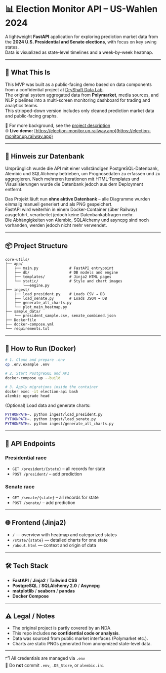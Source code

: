 # 📊 Election Monitor API – US-Wahlen 2024

A lightweight **FastAPI** application for exploring prediction market data from the **2024 U.S. Presidential and Senate elections**, with focus on key swing states.  
Data is visualized as state-level timelines and a week-by-week heatmap.

---

## 🔎 What This Is

This MVP was built as a public-facing demo based on data components from a confidential project at [DryShaft Data Lab](https://dryshaft.net).  
The original system aggregated data from **Polymarket**, media sources, and NLP pipelines into a multi-screen monitoring dashboard for trading and analytics teams.  
This stripped-down version includes only cleaned prediction market data and public-facing graphs.

🔗 For more background, see the [project description](https://pythia.one/us_wahl_2024.html)  
🌐 **Live demo:** [https://election-monitor.up.railway.app](https://election-monitor.up.railway.app)

---

## 🧾 Hinweis zur Datenbank

Ursprünglich wurde die API mit einer vollständigen PostgreSQL-Datenbank, Alembic und SQLAlchemy betrieben, 
um Prognosedaten zu erfassen und zu aggregieren. Nach mehreren Iterationen mit HTML-Templates und Visualisierungen 
wurde die Datenbank jedoch aus dem Deployment entfernt.

Das Projekt läuft nun **ohne aktive Datenbank** – alle Diagramme wurden einmalig manuell generiert und als PNG gespeichert.  
FastAPI wird weiterhin in einem Docker-Container (über Railway) ausgeführt, verarbeitet jedoch keine Datenbankabfragen mehr.  
Die Abhängigkeiten von Alembic, SQLAlchemy und asyncpg sind noch vorhanden, werden jedoch nicht mehr verwendet.


---

## 📦 Project Structure

```
core-utils/
├── app/
│   ├── main.py              # FastAPI entrypoint
│   ├── db/                  # DB models and engine
│   ├── templates/           # Jinja2 HTML pages
│   └── static/              # Style and chart images
│		└──engine.py 		
├── ingest/
│   ├── load_president.py    # Loads CSV → DB
│   ├── load_senate.py       # Loads JSON → DB
│   ├── generate_all_charts.py
│   └── plot_main_heatmap.py
├── sample_data/
│   └── president_sample.csv, senate_combined.json
├── Dockerfile
├── docker-compose.yml
└── requirements.txt
```

---

## 🚀 How to Run (Docker)

```bash
# 1. Clone and prepare .env
cp .env.example .env

# 2. Start PostgreSQL and API
docker-compose up --build

# 3. Apply migrations inside the container
docker exec -it election-api bash
alembic upgrade head
```

(Optional) Load data and generate charts:
```bash
PYTHONPATH=. python ingest/load_president.py
PYTHONPATH=. python ingest/load_senate.py
PYTHONPATH=. python ingest/generate_all_charts.py
```

---

## 🔌 API Endpoints

### Presidential race
- `GET /president/{state}` – all records for state
- `POST /president/` – add prediction

### Senate race
- `GET /senate/{state}` – all records for state
- `POST /senate/` – add prediction

---

## 🌐 Frontend (Jinja2)

- `/` — overview with heatmap and categorized states
- `/state/{state}` — detailed charts for one state
- `/about.html` — context and origin of data

---

## 🛠 Tech Stack

- **FastAPI** / **Jinja2** / **Tailwind CSS**
- **PostgreSQL** / **SQLAlchemy 2.0** / **Asyncpg**
- **matplotlib** / **seaborn** / **pandas**
- **Docker Compose**

---

## ⚠️ Legal / Notes

- The original project is partly covered by an NDA.  
- This repo includes **no confidential code or analysis**.  
- Data was sourced from public market interfaces (Polymarket etc.).  
- Charts are static PNGs generated from anonymized state-level data.

---

🗂️ All credentials are managed via `.env`  
🚫 Do **not** commit `.env`, `.DS_Store`, or `alembic.ini`
